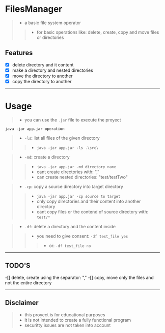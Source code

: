 # FilesManager
>- a basic file system operator
>>- for basic operations like: delete, create, copy and move files or directories

## Features
- [x] delete directory and it content
- [x] make a directory and nested directories
- [x] move the directory to another
- [x] copy the directory to another

-------

# Usage

>- you can use the `.jar` file to execute the proyect
```shell
java -jar app.jar operation
```

>- `-ls`: list all files of the given directory
>>- `java -jar app.jar -ls .\src\`

>- `-md`: create a directory
>>- `java -jar app.jar -md directory_name`
>>- cant create directories with: ","
>>- can create nested directories: "test/testTwo"

>- `-cp`: copy a source directory into target directory
>>- `java -jar app.jar -cp source to target`
>>- only copy directories and their content into another directory
>>- cant copy files or the contend of source directory with: `test/*`

>- `-df`: delete a directory and the content inside
>>- you need to give consent: `-df test_file yes`
>>>- or: `-df test_file no`

-------

## TODO'S
-[] delete, create using the separator: ","
-[] copy, move only the files and not the entire directory

-------

## Disclaimer
>- this proyect is for educational purposes
>- it is not intended to create a fully functional program
>- securitty issues are not taken into account
